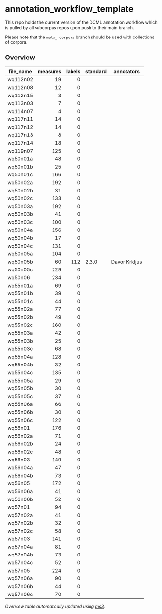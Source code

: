# annotation_workflow_template

This repo holds the current version of the DCML annotation workflow which is pulled by all subcorpus repos upon push to their main branch. 

Please note that the `meta_ corpora` branch should be used with collections of corpora.


## Overview
|file_name|measures|labels|standard| annotators  |
|---------|-------:|-----:|--------|-------------|
|wq112n02 |      19|     0|        |             |
|wq112n08 |      12|     0|        |             |
|wq112n15 |       3|     0|        |             |
|wq113n03 |       7|     0|        |             |
|wq114n07 |       4|     0|        |             |
|wq117n11 |      14|     0|        |             |
|wq117n12 |      14|     0|        |             |
|wq117n13 |       8|     0|        |             |
|wq117n14 |      18|     0|        |             |
|wq119n07 |     125|     0|        |             |
|wq50n01a |      48|     0|        |             |
|wq50n01b |      25|     0|        |             |
|wq50n01c |     166|     0|        |             |
|wq50n02a |     192|     0|        |             |
|wq50n02b |      31|     0|        |             |
|wq50n02c |     133|     0|        |             |
|wq50n03a |     192|     0|        |             |
|wq50n03b |      41|     0|        |             |
|wq50n03c |     100|     0|        |             |
|wq50n04a |     156|     0|        |             |
|wq50n04b |      17|     0|        |             |
|wq50n04c |     131|     0|        |             |
|wq50n05a |     104|     0|        |             |
|wq50n05b |      60|   112|2.3.0   |Davor Krkljus|
|wq50n05c |     229|     0|        |             |
|wq50n06  |     234|     0|        |             |
|wq55n01a |      69|     0|        |             |
|wq55n01b |      39|     0|        |             |
|wq55n01c |      44|     0|        |             |
|wq55n02a |      77|     0|        |             |
|wq55n02b |      49|     0|        |             |
|wq55n02c |     160|     0|        |             |
|wq55n03a |      42|     0|        |             |
|wq55n03b |      25|     0|        |             |
|wq55n03c |      68|     0|        |             |
|wq55n04a |     128|     0|        |             |
|wq55n04b |      32|     0|        |             |
|wq55n04c |     135|     0|        |             |
|wq55n05a |      29|     0|        |             |
|wq55n05b |      30|     0|        |             |
|wq55n05c |      37|     0|        |             |
|wq55n06a |      66|     0|        |             |
|wq55n06b |      30|     0|        |             |
|wq55n06c |     122|     0|        |             |
|wq56n01  |     176|     0|        |             |
|wq56n02a |      71|     0|        |             |
|wq56n02b |      24|     0|        |             |
|wq56n02c |      48|     0|        |             |
|wq56n03  |     149|     0|        |             |
|wq56n04a |      47|     0|        |             |
|wq56n04b |      73|     0|        |             |
|wq56n05  |     172|     0|        |             |
|wq56n06a |      41|     0|        |             |
|wq56n06b |      52|     0|        |             |
|wq57n01  |      94|     0|        |             |
|wq57n02a |      41|     0|        |             |
|wq57n02b |      32|     0|        |             |
|wq57n02c |      58|     0|        |             |
|wq57n03  |     141|     0|        |             |
|wq57n04a |      81|     0|        |             |
|wq57n04b |      73|     0|        |             |
|wq57n04c |      52|     0|        |             |
|wq57n05  |     224|     0|        |             |
|wq57n06a |      90|     0|        |             |
|wq57n06b |      44|     0|        |             |
|wq57n06c |      70|     0|        |             |


*Overview table automatically updated using [ms3](https://johentsch.github.io/ms3/).*
